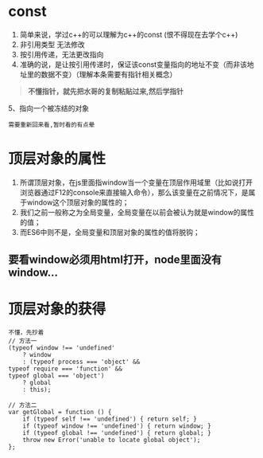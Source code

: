# const
1. 简单来说，学过c++的可以理解为c++的const (恨不得现在去学个c++)
2. 非引用类型 无法修改
3. 按引用传递，无法更改指向
4. 准确的说，是让按引用传递时，保证该const变量指向的地址不变（而非该地址里的数据不变）（理解本条需要有指针相关概念）
    
 >  **不懂指针，就先把水哥的复制粘贴过来,然后学指针**


5、指向一个被冻结的对象

    需要重新回来看,暂时看的有点晕

# 顶层对象的属性   
  1. 所谓顶层对象，在js里面指window当一个变量在顶层作用域里（比如说打开浏览器通过F12的console来直接输入命令），那么该变量在之前情况下，是属于window这个顶层对象的属性的；
  2. 我们之前一般称之为全局变量，全局变量在以前会被认为就是window的属性的值；
  3. 而ES6中则不是，全局变量和顶层对象的属性的值将脱钩；
   
## 要看window必须用html打开，node里面没有window...

# 顶层对象的获得
    不懂，先抄着
    // 方法一
    (typeof window !== 'undefined'
        ? window
        : (typeof process === 'object' &&
    typeof require === 'function' &&
    typeof global === 'object')
        ? global
        : this);

    // 方法二
    var getGlobal = function () {
        if (typeof self !== 'undefined') { return self; }
        if (typeof window !== 'undefined') { return window; }
        if (typeof global !== 'undefined') { return global; }
        throw new Error('unable to locate global object');
    };
